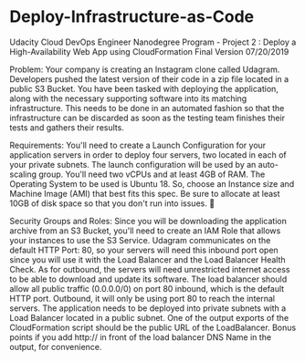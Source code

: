 # Deploy-Infrastructure-as-Code
Udacity Cloud DevOps Engineer Nanodegree Program - Project 2 : Deploy a High-Availability Web App using CloudFormation
Final Version 07/20/2019 


Problem:
Your company is creating an Instagram clone called Udagram. Developers pushed the latest version of their code in a zip file located in a public S3 Bucket. You have been tasked with deploying the application, along with the necessary supporting software into its matching infrastructure.
This needs to be done in an automated fashion so that the infrastructure can be discarded as soon as the testing team finishes their tests and gathers their results.




Requirements:
You'll need to create a Launch Configuration for your application servers in order to deploy four servers, two located in each of your private subnets. The launch configuration will be used by an auto-scaling group. You'll need two vCPUs and at least 4GB of RAM. The Operating System to be used is Ubuntu 18. So, choose an Instance size and Machine Image (AMI) that best fits this spec. Be sure to allocate at least 10GB of disk space so that you don't run into issues. 



Security Groups and Roles:
Since you will be downloading the application archive from an S3 Bucket, you'll need to create an IAM Role that allows your instances to use the S3 Service. Udagram communicates on the default HTTP Port: 80, so your servers will need this inbound port open since you will use it with the Load Balancer and the Load Balancer Health Check. As for outbound, the servers will need unrestricted internet access to be able to download and update its software. The load balancer should allow all public traffic (0.0.0.0/0) on port 80 inbound, which is the default HTTP port. Outbound, it will only be using port 80 to reach the internal servers. The application needs to be deployed into private subnets with a Load Balancer located in a public subnet. One of the output exports of the CloudFormation script should be the public URL of the LoadBalancer. Bonus points if you add http:// in front of the load balancer DNS Name in the output, for convenience.







